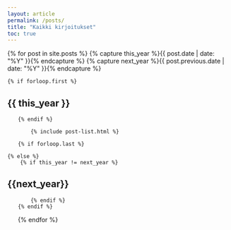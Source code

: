 ```yaml
---
layout: article
permalink: /posts/
title: "Kaikki kirjoitukset"
toc: true
---
```


{% for post in site.posts %}
    {% capture this_year %}{{ post.date | date: "%Y" }}{% endcapture %}
    {% capture next_year %}{{ post.previous.date | date: "%Y" }}{% endcapture %}

    {% if forloop.first %}

<article>
  <h2 id="{{ this_year }}-ref">{{ this_year }}</h2>
  <ul>

    {% endif %}

        {% include post-list.html %}

    {% if forloop.last %}

  </ul>
</article>

    {% else %}
        {% if this_year != next_year %}

  </ul>
</article>
<article>
  <h2 id="{{ next_year }}-ref">{{next_year}}</h2>
  <ul>

        {% endif %}
    {% endif %}
{% endfor %}
